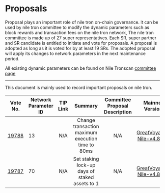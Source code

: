 # Proposals

Proposal plays an important role of nile tron on-chain governance. It can be used by nile tron committee to modify the dynamic parameters such as block rewards and transaction fees on the nile tron network, The nile tron committee is made up of 27 super representatives. Each SR, super partner and SR candidate is entitled to initiate and vote for proposals. A proposal is adopted as long as it is voted for by at least 19 SRs. The adopted proposal will apply its changes to network parameters in the next maintenance period.

All existing dynamic parameters can be found on Nile Tronscan [committee page](https://nile.tronscan.org/#/sr/committee)

****

This document is mainly used to record important proposals on nile tron.

| Vote No.                                            | Network Parameter ID |                                                                                                                                        TIP Link                                                                                                                                        |                                                                                                   Summary                                                                                                    |                 Committee Proposal Description                  |                                           Mainnet Version                                           | Status | Effective time
|-----------------------------------------------------|----------------------|:--------------------------------------------------------------------------------------------------------------------------------------------------------------------------------------------------------------------------------------------------------------------------------------:|:------------------------------------------------------------------------------------------------------------------------------------------------------------------------------------------------------------:|:---------------------------------------------------------------:|:---------------------------------------------------------------------------------------------------:| :----: | :----: | 
| [19788](https://nile.tronscan.org/#/proposal/19788) | 13                   |             N/A             |                                                                              Change transaction maximum execution time to 80ms                                                                               |                               N/A                               |   [GreatVoyage-Nile-v4.8.0.2](https://github.com/tron-nile-testnet/nile-testnet/releases/tag/GreatVoyage-Nile-v4.8.0.2)   |EFFECTIVE|2025-04-11
| [19787](https://nile.tronscan.org/#/proposal/19787)         | 70                   |             N/A             |                                                                                Set staking lock-up days of staked assets to 1                                                                                |                               N/A                               |   [GreatVoyage-Nile-v4.8.0.2](https://github.com/tron-nile-testnet/nile-testnet/releases/tag/GreatVoyage-Nile-v4.8.0.2)   |EFFECTIVE|2024-04-09


